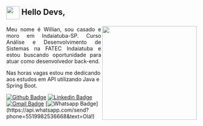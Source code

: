 <!-- Título -->
## <img width="35px" align="center" src="https://raw.githubusercontent.com/coderjojo/coderjojo/master/img/github.gif"> Hello Devs,

<!-- Imagem -->
<p>
<img  width="250px" align="right" src="https://camo.githubusercontent.com/557146581556b92fff91d5056176e44185fb63ff/68747470733a2f2f6d656469612e67697068792e636f6d2f6d656469612f4c384b36326954446b7a4758362f67697068792e676966">
</p>


<!-- Perfil -->
<p align="justify">
Meu nome é Willian, sou casado e moro em Indaiatuba-SP.
Curso Análise e Desenvolvimento de Sistemas na FATEC Indaiatuba e estou buscando oportunidade para atuar como desenvolvedor back-end.
<p>Nas horas vagas estou me dedicando aos estudos em API utilizando Java e Spring Boot.</p>
</p>

<!-- Contato -->
  [![Github Badge](https://img.shields.io/badge/-Github-000?style=flat-square&logo=Github&logoColor=white&link=https://github.com/Willianf-Silva)](https://github.com/Willianf-Silva)   [![Linkedin Badge](https://img.shields.io/badge/-LinkedIn-blue?style=flat-square&logo=Linkedin&logoColor=white&link=https://www.linkedin.com/in/willianferreirasilva/)](https://www.linkedin.com/in/willianferreirasilva/)   [![Gmail Badge](https://img.shields.io/badge/-Gmail-c14438?style=flat-square&logo=Gmail&logoColor=white&link=mailto:willian.ferreira.da.silva@gmail.com)](mailto:willian.ferreira.da.silva@gmail.com)   [![Whatsapp Badge](https://img.shields.io/badge/-Whatsapp-4CA143?style=flat-square&labelColor=4CA143&logo=whatsapp&logoColor=white&link=https://api.whatsapp.com/send?phone=5519982536668&text=Olá!)](https://api.whatsapp.com/send?phone=5519982536668&text=Olá!) 
  

<!-- Painel de Status do Usuário
<p>
<img  align="right" src="https://github-readme-stats.vercel.app/api?username=Willianf-Silva&show_icons=true&text_color=fff&icon_color=00C853&title_color=FF6F00&bg_color=000">
</p>
-->

<!-- Total de Visitas -->
<!-- <p align="center"> <img src="https://komarev.com/ghpvc/?username=Willianf-Silva" alt="Willianf-Silva" /> </p> -->














<!--
**Willianf-Silva/Willianf-Silva** is a ✨ _special_ ✨ repository because its `README.md` (this file) appears on your GitHub profile.

Here are some ideas to get you started:

- 🔭 I’m currently working on ...
- 🌱 I’m currently learning ...
- 👯 I’m looking to collaborate on ...
- 🤔 I’m looking for help with ...
- 💬 Ask me about ...
- 📫 How to reach me: ...
- 😄 Pronouns: ...
- ⚡ Fun fact: ...
-->
